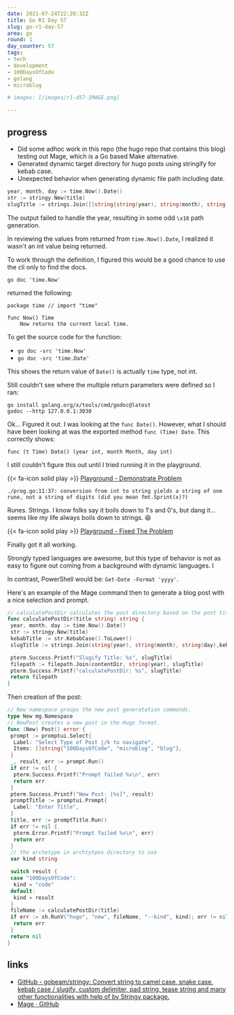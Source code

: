 ```yaml
---
date: 2021-07-24T22:28:32Z
title: Go R1 Day 57
slug: go-r1-day-57
area: go
round: 1
day_counter: 57
tags:
- tech
- development
- 100DaysOfCode
- golang
- microblog

# images: [/images/r1-d57-IMAGE.png]

---
```


## progress

- Did some adhoc work in this repo (the hugo repo that contains this blog) testing out Mage, which is a Go based Make alternative.
- Generated dynamic target directory for hugo posts using stringify for kebab case.
- Unexpected behavior when generating dynamic file path including date.

```go
year, month, day := time.Now().Date()
str := stringy.New(title)
slugTitle := strings.Join([]string{string(year), string(month), string(day), str.KebabCase("?", "").ToLower()}, "-")
```

The output failed to handle the year, resulting in some odd `\x18` path generation.

In reviewing the values from returned from `time.Now().Date`, I realized it wasn't an int value being returned.

To work through the definition, I figured this would be a good chance to use the cli only to find the docs.

```shell
go doc 'time.Now'
```

returned the following:

```text
package time // import "time"

func Now() Time
    Now returns the current local time.
```

To get the source code for the function:

- `go doc -src 'time.Now'`
- `go doc -src 'time.Date'`

This shows the return value of `Date()` is actually `time` type, not int.

Still couldn't see where the multiple return parameters were defined so I ran:

```shell
go install golang.org/x/tools/cmd/godoc@latest
godoc --http 127.0.0.1:3030
```

Ok... Figured it out. I was looking at the `func Date()`.
However, what I should have been looking at was the exported method `func (Time) Date`.
This correctly shows:

```text
func (t Time) Date() (year int, month Month, day int)
```

I still couldn't figure this out until I tried running it in the playground.

{{< fa-icon solid  play >}} [Playground - Demonstrate Problem](https://play.golang.org/p/eVT1Qbnyzgb)

```log
./prog.go:11:37: conversion from int to string yields a string of one rune, not a string of digits (did you mean fmt.Sprint(x)?)
```

Runes.
Strings.
I know folks say it boils down to 1's and 0's, but dang it... seems like my life always boils down to strings. 😆

{{< fa-icon solid  play >}} [Playground - Fixed The Problem](https://play.golang.org/p/_GX1pYQIySx)

Finally got it all working.

Strongly typed languages are awesome, but this type of behavior is not as easy to figure out coming from a background with dynamic languages. I

In contrast, PowerShell would be: `Get-Date -Format 'yyyy'`.

Here's an example of the Mage command then to generate a blog post with a nice selection and prompt.

```go
// calculatePostDir calculates the post directory based on the post title and the date.
func calculatePostDir(title string) string {
 year, month, day := time.Now().Date()
 str := stringy.New(title)
 kebabTitle := str.KebabCase().ToLower()
 slugTitle := strings.Join(string(year), string(month), string(day),kebabTitle, "-") ///stringy.ToKebabCase(title)

 pterm.Success.Printf("Slugify Title: %s", slugTitle)
 filepath := filepath.Join(contentDir, string(year), slugTitle)
 pterm.Success.Printf("calculatePostDir: %s", slugTitle)
 return filepath
}
```

Then creation of the post:

```go
// New namespace groups the new post generatation commands.
type New mg.Namespace
// NewPost creates a new post in the Hugo format.
func (New) Post() error {
 prompt := promptui.Select{
  Label: "Select Type of Post j/k to navigate",
  Items: []string{"100DaysOfCode", "microblog", "blog"},
 }
 _, result, err := prompt.Run()
 if err != nil {
  pterm.Success.Printf("Prompt failed %v\n", err)
  return err
 }
 pterm.Success.Printf("New Post: [%s]", result)
 promptTitle := promptui.Prompt{
  Label: "Enter Title",
 }
 title, err := promptTitle.Run()
 if err != nil {
  pterm.Error.Printf("Prompt failed %v\n", err)
  return err
 }
 // the archetype in archtytpes directory to use
 var kind string

 switch result {
 case "100DaysOfCode":
  kind = "code"
 default:
  kind = result
 }
 fileName := calculatePostDir(title)
 if err := sh.RunV("hugo", "new", fileName, "--kind", kind); err != nil {
  return err
 }
 return nil
}
```

## links

- [GitHub - gobeam/stringy: Convert string to camel case, snake case, kebab case / slugify, custom delimiter, pad string, tease string and many other functionalities with help of by Stringy package.](https://github.com/gobeam/stringy)
- [Mage · GitHub](https://github.com/magefile/)
